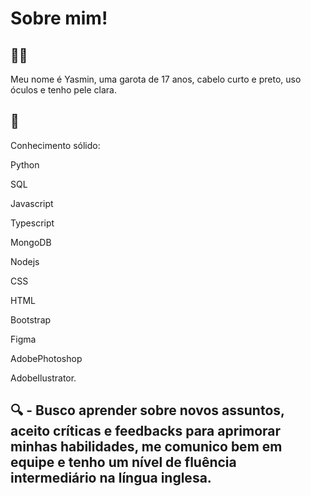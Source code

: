 # Sobre mim!

## 👩🏻 

Meu nome é Yasmin, uma garota de 17 anos, cabelo curto e preto, uso óculos e tenho pele clara.

## 💭 

Conhecimento sólido: 
  
  Python 
  
  SQL
  
  Javascript
  
  Typescript
  
  MongoDB
  
  Nodejs
  
  CSS
  
  HTML
  
  Bootstrap
  
  Figma
  
  AdobePhotoshop
  
  AdobeIlustrator.

## 🔍 - Busco aprender sobre novos assuntos, aceito críticas e feedbacks para aprimorar minhas habilidades, me comunico bem em equipe e tenho um nível de fluência intermediário na língua inglesa.


<!---
Tsunokaway/Tsunokaway is a ✨ special ✨ repository because its `README.md` (this file) appears on your GitHub profile.
You can click the Preview link to take a look at your changes.
--->
